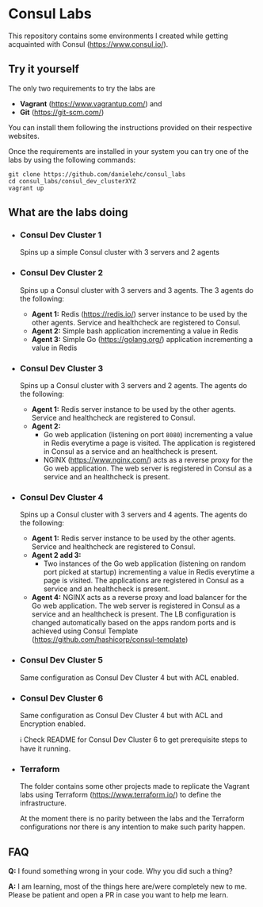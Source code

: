 # Consul Labs

This repository contains some environments I created while getting acquainted with Consul (https://www.consul.io/).



## Try it yourself

The only two requirements to try the labs are 

* **Vagrant** (https://www.vagrantup.com/) and 
* **Git** (https://git-scm.com/)



You can install them following the instructions provided on their respective websites.



Once the requirements are installed in your system you can try one of the labs by using the following commands:

```
git clone https://github.com/danielehc/consul_labs
cd consul_labs/consul_dev_clusterXYZ
vagrant up
```



## What are the labs doing

* ### Consul Dev Cluster 1

  Spins up a simple Consul cluster with 3 servers and 2 agents

* ### Consul Dev Cluster 2

  Spins up a Consul cluster with 3 servers and 3 agents. The 3 agents do the following:

  * **Agent 1:** Redis (https://redis.io/) server instance to be used by the other agents. Service and healthcheck are registered to Consul.
  * **Agent 2:** Simple bash application incrementing a value in Redis
  * **Agent 3:** Simple Go (https://golang.org/) application incrementing a value in Redis

* ### Consul Dev Cluster 3

  Spins up a Consul cluster with 3 servers and 2 agents. The agents do the following:

  - **Agent 1:** Redis server instance to be used by the other agents. Service and healthcheck are registered to Consul.
  - **Agent 2:**  
    - Go web application (listening on port `8080`) incrementing a value in Redis everytime a page is visited. The application is registered in Consul as a service and an healthcheck is present.
    - NGINX (https://www.nginx.com/) acts as a reverse proxy for the Go web application. The web server is registered in Consul as a service and an healthcheck is present.

* ### Consul Dev Cluster 4

  Spins up a Consul cluster with 3 servers and 4 agents. The agents do the following:

  - **Agent 1:** Redis server instance to be used by the other agents. Service and healthcheck are registered to Consul.
  - **Agent 2 add 3:**  
    - Two instances of the Go web application (listening on random port picked at startup) incrementing a value in Redis everytime a page is visited. The applications are registered in Consul as a service and an healthcheck is present.
  - **Agent 4:** NGINX acts as a reverse proxy and load balancer for the Go web application. The web server is registered in Consul as a service and an healthcheck is present. The LB configuration is changed automatically based on the apps random ports and is achieved using Consul Template (https://github.com/hashicorp/consul-template)

* ### Consul Dev Cluster 5

  Same configuration as Consul Dev Cluster 4 but with ACL enabled.

* ### Consul Dev Cluster 6

  Same configuration as Consul Dev Cluster 4 but with ACL and Encryption enabled.

  :information_source: Check README for Consul Dev Cluster 6 to get prerequisite steps to have it running.  

* ### Terraform

  The folder contains some other projects made to replicate the Vagrant labs using Terraform (https://www.terraform.io/) to define the infrastructure.

  At the moment there is no parity between the labs and the Terraform configurations nor there is any intention to make such parity happen.

## FAQ

**Q:** I found something wrong in your code. Why you did such a thing?

**A:** I am learning, most of the things here are/were completely new to me. Please be patient and open a PR in case you want to help me learn.

